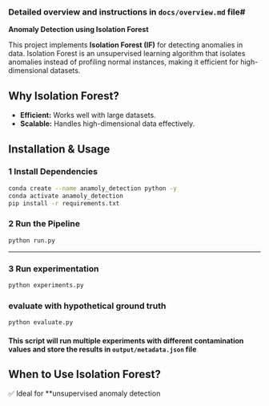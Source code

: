 ### Detailed overview and instructions in `docs/overview.md` file# 

**Anomaly Detection using Isolation Forest**

This project implements **Isolation Forest (IF)** for detecting anomalies in data. Isolation Forest is an unsupervised learning algorithm that isolates anomalies instead of profiling normal instances, making it efficient for high-dimensional datasets.

## **Why Isolation Forest?**
- **Efficient:** Works well with large datasets.
- **Scalable:** Handles high-dimensional data effectively.

##  Installation & Usage
### **1 Install Dependencies**
```bash
conda create --name anamoly_detection python -y
conda activate anamoly_detection
pip install -r requirements.txt
```

### **2 Run the Pipeline**
```bash
python run.py
```
---
### **3 Run experimentation**
```bash
python experiments.py
```

### evaluate with hypothetical ground truth
```bash
python evaluate.py
```

#### This script will run multiple experiments with different contamination values and store the results in `output/metadata.json` file

## **When to Use Isolation Forest?**
✅ Ideal for **unsupervised anomaly detection